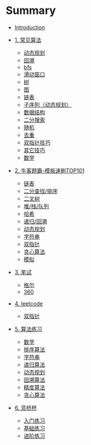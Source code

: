 # Summary

* [Introduction](README.md)

* [1. 常见算法]()
   * [动态规划](chapter1/section1/index.md)
   * [回溯](chapter1/section2/index.md)
   * [bfs](chapter1/section3/index.md)
   * [滑动窗口](chapter1/section4/index.md)
   * [树](chapter1/section5/index.md)
   * [图](chapter1/section6/index.md)
   * [链表](chapter1/section7/index.md)
   * [子序列（动态规划）](chapter1/section8/index.md)
   * [数据结构](chapter1/section9/index.md)
   * [二分搜索](chapter1/section10/index.md)
   * [随机](chapter1/section11/index.md)
   * [去重](chapter1/section12/index.md)
   * [双指针技巧](chapter1/section13/index.md)
   * [其它技巧](chapter1/section14/index.md)
   * [数学](chapter1/section15/index.md)
* [2. 牛客题霸-模板速刷TOP101]()
   * [链表](chapter2/section1/index.md)
   * [二分查找/排序](chapter2/section2/index.md)
   * [二叉树](chapter2/section3/index.md)
   * [堆/栈/队列](chapter2/section4/index.md)
   * [哈希](chapter2/section5/index.md)
   * [递归/回溯](chapter2/section6/index.md)
   * [动态规划](chapter2/section7/index.md)
   * [字符串](chapter2/section8/index.md)
   * [双指针](chapter2/section9/index.md)
   * [贪心算法](chapter2/section10/index.md)
   * [模拟](chapter2/section11/index.md)
* [3. 笔试]()
   * [格尔](chapter3/section1/index.md)
   * [360](chapter3/section2/index.md)
* [4. leetcode]()
   * [双指针](chapter4/section1/index.md)
* [5. 算法练习]()
   * [数学](chapter5/section1/index.md)
   * [排序算法](chapter5/section2/index.md)
   * [字符串](chapter5/section3/index.md)
   * [递归算法](chapter5/section4/index.md)
   * [动态规划](chapter5/section5/index.md)
   * [回溯算法](chapter5/section6/index.md)
   * [精度算法](chapter5/section7/index.md)
   * [贪心算法](chapter5/section8/index.md)
* [6. 蓝桥杯]()
   * [入门练习](chapter6/section1/index.md)
   * [基础练习](chapter6/section2/index.md)
   * [进阶练习](chapter6/section3/index.md)